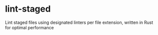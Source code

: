# lint-staged

Lint staged files using designated linters per file extension, written in Rust for optimal performance
